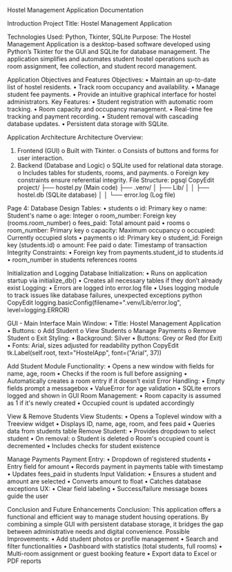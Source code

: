 Hostel Management Application Documentation

 Introduction
Project Title: Hostel Management Application

Technologies Used: Python, Tkinter, SQLite
Purpose:
The Hostel Management Application is a desktop-based software developed using Python’s Tkinter for the GUI and SQLite for database management. The application simplifies and automates student hostel operations such as room assignment, fee collection, and student record management.

Application Objectives and Features
Objectives:
•	Maintain an up-to-date list of hostel residents.
•	Track room occupancy and availability.
•	Manage student fee payments.
•	Provide an intuitive graphical interface for hostel administrators.
Key Features:
•	Student registration with automatic room tracking.
•	Room capacity and occupancy management.
•	Real-time fee tracking and payment recording.
•	Student removal with cascading database updates.
•	Persistent data storage with SQLite.

Application Architecture
Architecture Overview:
1.	Frontend (GUI)
o	Built with Tkinter.
o	Consists of buttons and forms for user interaction.
2.	Backend (Database and Logic)
o	SQLite used for relational data storage.
o	Includes tables for students, rooms, and payments.
o	Foreign key constraints ensure referential integrity.
File Structure:
pgsql
CopyEdit
project/
├── hostel.py  (Main code)
├── .venv/
│   ├── Lib/
│   │   ├── hostel.db      (SQLite database)
│   │   └── error.log      (Log file)

Page 4: Database Design
Tables:
•	students
o	id: Primary key
o	name: Student's name
o	age: Integer
o	room_number: Foreign key (rooms.room_number)
o	fees_paid: Total amount paid
•	rooms
o	room_number: Primary key
o	capacity: Maximum occupancy
o	occupied: Currently occupied slots
•	payments
o	id: Primary key
o	student_id: Foreign key (students.id)
o	amount: Fee paid
o	date: Timestamp of transaction
Integrity Constraints:
•	Foreign key from payments.student_id to students.id
•	room_number in students references rooms

 Initialization and Logging
Database Initialization:
•	Runs on application startup via initialize_db()
•	Creates all necessary tables if they don’t already exist
Logging:
•	Errors are logged into error.log file
•	Uses logging module to track issues like database failures, unexpected exceptions
python
CopyEdit
logging.basicConfig(filename=".venv/Lib/error.log", level=logging.ERROR)

 GUI - Main Interface
Main Window:
•	Title: Hostel Management Application
•	Buttons:
o	Add Student
o	View Students
o	Manage Payments
o	Remove Student
o	Exit
Styling:
•	Background: Silver
•	Buttons: Grey or Red (for Exit)
•	Fonts: Arial, sizes adjusted for readability
python
CopyEdit
tk.Label(self.root, text="HostelApp", font=("Arial", 37))

Add Student Module
Functionality:
•	Opens a new window with fields for name, age, room
•	Checks if the room is full before assigning
•	Automatically creates a room entry if it doesn’t exist
Error Handling:
•	Empty fields prompt a messagebox
•	ValueError for age validation
•	SQLite errors logged and shown in GUI
Room Management:
•	Room capacity is assumed as 1 if it's newly created
•	Occupied count is updated accordingly

View & Remove Students
View Students:
•	Opens a Toplevel window with a Treeview widget
•	Displays ID, name, age, room, and fees paid
•	Queries data from students table
Remove Student:
•	Provides dropdown to select student
•	On removal:
o	Student is deleted
o	Room's occupied count is decremented
•	Includes checks for student existence

 Manage Payments
Payment Entry:
•	Dropdown of registered students
•	Entry field for amount
•	Records payment in payments table with timestamp
•	Updates fees_paid in students
Input Validation:
•	Ensures a student and amount are selected
•	Converts amount to float
•	Catches database exceptions
UX:
•	Clear field labeling
•	Success/failure message boxes guide the user

 Conclusion and Future Enhancements
Conclusion:
This application offers a functional and efficient way to manage student housing operations. By combining a simple GUI with persistent database storage, it bridges the gap between administrative needs and digital convenience.
Possible Improvements:
•	Add student photos or profile management
•	Search and filter functionalities
•	Dashboard with statistics (total students, full rooms)
•	Multi-room assignment or guest booking feature
•	Export data to Excel or PDF reports

